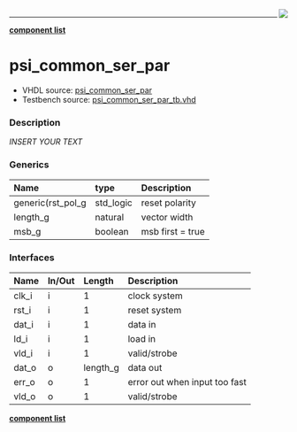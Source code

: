 <img align="right" src="../doc/psi_logo.png">

***


[**component list**](../README.md)

# psi_common_ser_par
 - VHDL source: [psi_common_ser_par](../../hdl/psi_common_ser_par.vhd)
 - Testbench source: [psi_common_ser_par_tb.vhd](../../testbench/psi_common_ser_par_tb/psi_common_ser_par_tb.vhd)

### Description
*INSERT YOUR TEXT*

### Generics
| Name              | type      | Description      |
|:------------------|:----------|:-----------------|
| generic(rst_pol_g | std_logic | reset polarity   |
| length_g          | natural   | vector width     |
| msb_g             | boolean   | msb first = true |

### Interfaces
| Name   | In/Out   | Length   | Description                   |
|:-------|:---------|:---------|:------------------------------|
| clk_i  | i        | 1        | clock system                  |
| rst_i  | i        | 1        | reset system                  |
| dat_i  | i        | 1        | data in                       |
| ld_i   | i        | 1        | load in                       |
| vld_i  | i        | 1        | valid/strobe                  |
| dat_o  | o        | length_g | data out                      |
| err_o  | o        | 1        | error out when input too fast |
| vld_o  | o        | 1        | valid/strobe                  |


[**component list**](../README.md)
